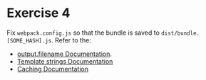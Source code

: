 # Exercise 4

Fix `webpack.config.js` so that the bundle is saved to `dist/bundle.[SOME_HASH].js`. Refer to the:

* [output.filename Documentation](https://webpack.js.org/concepts/#output).
* [Template strings Documentation](https://webpack.js.org/configuration/output/#template-strings)
* [Caching Documentation](https://webpack.js.org/guides/caching/)
